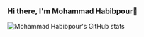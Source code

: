 ### Hi there, I'm Mohammad Habibpour👋


![Mohammad Habibpour's GitHub stats](https://github-readme-stats.vercel.app/api?username=MohammadHabibpour&theme=dark&show_icons=true)
